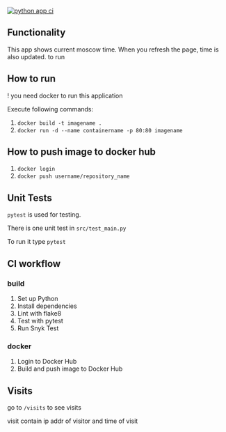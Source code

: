 [![python app ci](https://github.com/kolbasaegor/core-course-labs/actions/workflows/app-python.yml/badge.svg?branch=lab3)](https://github.com/kolbasaegor/core-course-labs/actions/workflows/app-python.yml)

## Functionality
This app shows current moscow time. When you refresh the page, time is also updated.
to run

## How to run
! you need docker to run this application

Execute following commands:
1. `docker build -t imagename .`
2. `docker run -d --name containername -p 80:80 imagename`

## How to push image to docker hub
1. `docker login`
2. `docker push username/repository_name`

## Unit Tests
`pytest` is used for testing.

There is one unit test in `src/test_main.py`

To run it type `pytest`

## CI workflow
### build
1. Set up Python
2. Install dependencies
3. Lint with flake8
4. Test with pytest
5. Run Snyk Test

### docker
1. Login to Docker Hub
2. Build and push image to Docker Hub

## Visits

go to `/visits` to see visits

visit contain ip addr of visitor and time of visit